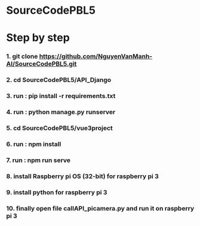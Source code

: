 # SourceCodePBL5
# Step by step 
### 1. git clone https://github.com/NguyenVanManh-AI/SourceCodePBL5.git
### 2. cd SourceCodePBL5/API_Django 
### 3. run : pip install -r requirements.txt
### 4. run : python manage.py runserver
### 5. cd SourceCodePBL5/vue3project
### 6. run : npm install 
### 7. run : npm run serve 
### 8. install Raspberry pi OS (32-bit) for raspberry pi 3  
### 9. install python for raspberry pi 3  

### 10. finally open file callAPI_picamera.py and run it on raspberry pi 3
